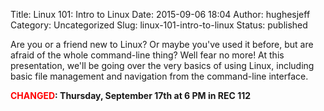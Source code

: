 Title: Linux 101: Intro to Linux
Date: 2015-09-06 18:04
Author: hughesjeff
Category: Uncategorized
Slug: linux-101-intro-to-linux
Status: published

Are you or a friend new to Linux? Or maybe you've used it before, but
are afraid of the whole command-line thing? Well fear no more! At this
presentation, we'll be going over the very basics of using Linux,
including basic file management and navigation from the command-line
interface.

**<span style="color: #FF0000">CHANGED</span>: Thursday, September 17th
at 6 PM in REC 112**

